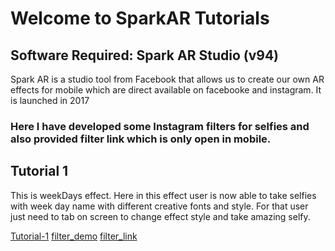 # Welcome to SparkAR Tutorials

## Software Required: Spark AR Studio (v94)
Spark AR is a studio tool from Facebook that allows us to create our own AR effects for mobile which are direct available on facebooke and instagram.
It is launched in 2017
### Here I have developed some Instagram filters for selfies and also provided filter link which is only open in mobile. 

## Tutorial 1

This is weekDays effect. Here in this effect user is now able to take selfies with week day name with different creative fonts and style. For that user just need to tab on screen to change effect style and take amazing selfy.

[Tutorial-1](https://github.com/Mandip17IT009/SparkAR_Tutorials/blob/main/filter%20files/weekDays.zip)
  [filter_demo](https://github.com/Mandip17IT009/SparkAR_Tutorials/blob/main/filter%20demo/weekDays%20filter%20demo.mp4)
  [filter_link](https://www.instagram.com/ar/569697310646256)
